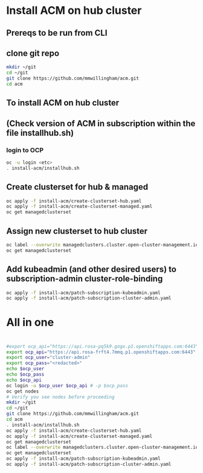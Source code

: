 # Install ACM on hub cluster
## Prereqs to be run from CLI
## clone git repo
```bash
mkdir ~/git
cd ~/git
git clone https://github.com/mmwillingham/acm.git
cd acm
```
## To install ACM on hub cluster
## (Check version of ACM in subscription within the file installhub.sh)
### login to OCP
```bash
oc -u login <etc>
. install-acm/installhub.sh
```
## Create clusterset for hub & managed
```bash
oc apply -f install-acm/create-clusterset-hub.yaml
oc apply -f install-acm/create-clusterset-managed.yaml
oc get managedclusterset
```

## Assign new clusterset to hub cluster
```bash
oc label --overwrite managedclusters.cluster.open-cluster-management.io local-cluster cluster.open-cluster-management.io/clusterset=hub
oc get managedclusterset
```

## Add kubeadmin (and other desired users) to subscription-admin cluster-role-binding
```bash
oc apply -f install-acm/patch-subscription-kubeadmin.yaml
oc apply -f install-acm/patch-subscription-cluster-admin.yaml
```
#
# All in one
#
```bash
#export ocp_api="https://api.rosa-pq5k9.gogx.p1.openshiftapps.com:6443"
export ocp_api="https://api.rosa-frft4.7mmq.p1.openshiftapps.com:6443"
export ocp_user="cluster-admin"
export ocp_pass="<redacted>"
echo $ocp_user 
echo $ocp_pass
echo $ocp_api
oc login -u $ocp_user $ocp_api # -p $ocp_pass
oc get nodes
# Verify you see nodes before proceeding
mkdir ~/git
cd ~/git
git clone https://github.com/mmwillingham/acm.git
cd acm
. install-acm/installhub.sh
oc apply -f install-acm/create-clusterset-hub.yaml
oc apply -f install-acm/create-clusterset-managed.yaml
oc get managedclusterset
oc label --overwrite managedclusters.cluster.open-cluster-management.io local-cluster cluster.open-cluster-management.io/clusterset=hub
oc get managedclusterset
oc apply -f install-acm/patch-subscription-kubeadmin.yaml
oc apply -f install-acm/patch-subscription-cluster-admin.yaml

```
